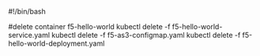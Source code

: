 #!/bin/bash

#delete container f5-hello-world
kubectl delete -f f5-hello-world-service.yaml
kubectl delete -f f5-as3-configmap.yaml
kubectl delete -f f5-hello-world-deployment.yaml